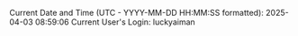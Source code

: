 Current Date and Time (UTC - YYYY-MM-DD HH:MM:SS formatted): 2025-04-03 08:59:06
Current User's Login: luckyaiman
